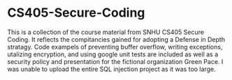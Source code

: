 # CS405-Secure-Coding

This is a collection of the course material from SNHU CS405 Secure Coding. It reflects the compitancies gained for adopting a Defense in Depth stratagy. Code exampels of preventing buffer overflow, writing exceptions, utalizing encryption, and using google unit tests are included as well as a security policy and presentation for the fictional organization Green Pace. I was unable to upload the entire SQL injection project as it was too large.
